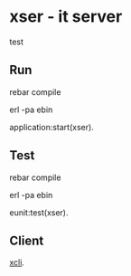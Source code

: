 xser - it server
======
test 

Run
-----
rebar compile

erl -pa ebin

application:start(xser).

Test
-----
rebar compile

erl -pa ebin

eunit:test(xser).


Client
--------
[xcli](https://github.com/paladim/xcli).

